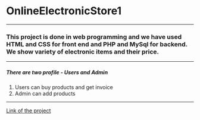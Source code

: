 # OnlineElectronicStore1
---
### This project is done in web programming and we have used HTML and CSS for front end and PHP and MySql for backend. We show variety of electronic items and their price.
---
##### There are two profile - Users and Admin
1. Users can buy products and get invoice
2. Admin can add products
---
 [Link of the project](http://onlineelectronicstore.epizy.com/inventory/index.php)
